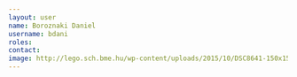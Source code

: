 ```yaml
---
layout: user
name: Boroznaki Daniel
username: bdani
roles:
contact:
image: http://lego.sch.bme.hu/wp-content/uploads/2015/10/DSC8641-150x150.jpg
---
```

